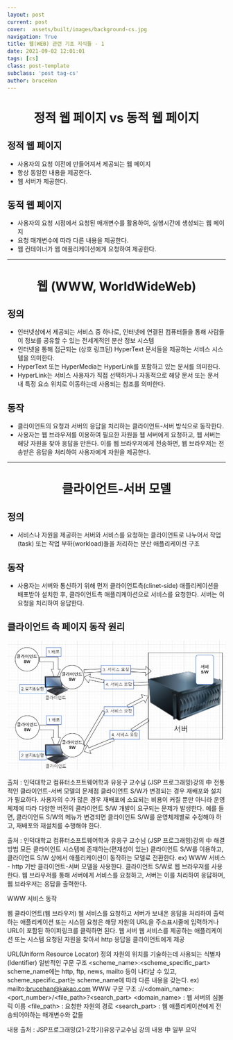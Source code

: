```yaml
---
layout: post
current: post
cover:  assets/built/images/background-cs.jpg
navigation: True
title: 웹(WEB) 관련 기초 지식들 - 1
date: 2021-09-02 12:01:01
tags: [cs]
class: post-template
subclass: 'post tag-cs'
author: bruceHan
---
```



# <center>정적 웹 페이지 vs 동적 웹 페이지</center>



## 정적 웹 페이지

* 사용자의 요청 이전에 만들어져서 제공되는 웹 페이지 
* 항상 동일한 내용을 제공한다. 
* 웹 서버가 제공한다.

## 동적 웹 페이지

* 사용자의 요청 시점에서 요청된 매개변수를 활용하여, 실행시간에 생성되는 웹 페이지
* 요청 매개변수에 따라 다른 내용을 제공한다.
* 웹 컨테이너가 웹 애플리케이션에게 요청하여 제공한다.

---

# <center>웹 (WWW, WorldWideWeb)</center>

## 정의

* 인터넷상에서 제공되는 서비스 중 하나로, 인터넷에 연결된 컴퓨터들을 통해 사람들이 정보를 공유할 수 있는 전세계적인 분산 정보 시스템
* 인터넷을 통해 접근되는 (상호 링크된) HyperText 문서들을 제공하는 서비스 시스템을 의미한다.
* HyperText 또는 HyperMedia는 HyperLink를 포함하고 있는 문서를 의미한다.
* HyperLink는 서비스 사용자가 직접 선택하거나 자동적으로 해당 문서 또는 문서 내 특정 요소 위치로 이동하는데 사용되는 참조를 의미한다.

## 동작

* 클라이언트의 요청과 서버의 응답을 처리하는 클라이언트-서버 방식으로 동작한다.
* 사용자는 웹 브라우저를 이용하여 필요한 자원을 웹 서버에게 요청하고, 웹 서버는 해당 자원을 찾아 응답을 만든다.  이를 웹 브라우저에게 전송하면, 웹 브라우저는 전송받은 응답을 처리하여 사용자에게 자원을 제공한다.

---
# <center>클라이언트-서버 모델</center>
## 정의
* 서비스나 자원을 제공하는 서버와 서비스를 요청하는 클라이언트로 나누어서 작업(task) 또는 작업 부하(workload)들을 처리하는 분산 애플리케이션 구조

## 동작
* 사용자는 서버와 통신하기 위해 먼저 클라이언트측(clinet-side) 애플리케이션을 배포받아 설치한 후, 클라이언트측 애플리케이션으로 서비스를 요청한다. 서버는 이 요청을 처리하여 응답한다.

## 클라이언트 측 페이지 동작 원리

![server1][serverImage]

[serverImage]: assets/images/server1.JPG  "To go server1 image"
출처 : 인덕대학교 컴퓨터소프트웨어학과 유응구 교수님 (JSP 프로그래밍)강의 中
전통적인 클라이언트-서버 모델의 문제점
클라이언트 S/W가 변경되는 경우 재배포와 설치가 필요하다.
사용자의 수가 많은 경우 재배포에 소요되는 비용이 커질 뿐만 아니라 운영체제에 따라 다양한 버전의 클라이언트 S/W 개발이 요구되는 문제가 발생한다.
예를 들면, 클라이언트 S/W의 메뉴가 변경되면 클라이언트 S/W를 운영체제별로 수정해야 하고, 재배포와 재설치를 수행해야 한다.


출처 : 인덕대학교 컴퓨터소프트웨어학과 유응구 교수님 (JSP 프로그래밍)강의 中
해결방법
모든 클라이언트 시스템에 존재하는(편재성이 있는) 클라이언트 S/W를 이용하고, 클라이언트 S/W 상에서 애플리케이션이 동작하는 모델로 전환한다.
ex) WWW 서비스 - http 기반 클라이언트-서버 모델을 사용한다. 클라이언트 S/W로 웹 브라우저를 사용한다. 웹 브라우저를 통해 서버에게 서비스를 요청하고, 서버는 이를 처리하여 응답하며, 웹 브라우저는 응답을 출력한다.


WWW 서비스 동작

웹 클라이언트(웹 브라우저)
웹 서비스를 요청하고 서버가 보내온 응답을 처리하여 출력하는 애플리케이션 또는 시스템
요청은 해당 자원의 URL을 주소표시줄에 입력하거나 URL이 포함된 하이퍼링크를 클릭하면 된다.
웹 서버
웹 서비스를 제공하는 애플리케이션 또는 시스템
요청된 자원을 찾아서 http 응답을 클라이언트에게 제공

URL(Uniform Resource Locator)
정의
자원의 위치를 기술하는데 사용되는 식별자(Identifier)
일반적인 구문 구조
<scheme_name>:<scheme_specific_part>
scheme_name에는 http, ftp, news, mailto 등이 나타날 수 있고, scheme_specific_part는 scheme_name에 따라 다른 내용을 갖는다. ex) mailto:brucehan@kakao.com
WWW 구문 구조
<http>://<domain_name>:<port_number>/<file_path>?<search_part>
<domain_name> : 웹 서버의 심볼릭 이름
<file_path> : 요청한 자원의 경로
<search_part> : 웹 애플리케이션에게 전송되어야하는 매개변수와 값들




내용 출처 : JSP프로그래밍(21-2학기)유응구교수님 강의 내용 中 일부 요약